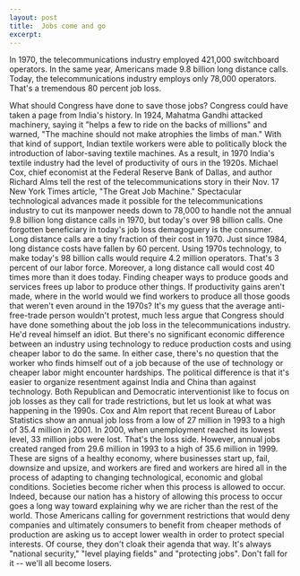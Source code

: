 ```yaml
---
layout: post
title:  Jobs come and go
excerpt:
---
```












In 1970, the telecommunications industry employed 421,000 switchboard operators. In the same year, Americans made 9.8 billion long distance calls. Today, the telecommunications industry employs only 78,000 operators. That's a tremendous 80 percent job loss.

What should Congress have done to save those jobs? Congress could have taken a page from India's history. In 1924, Mahatma Gandhi attacked machinery, saying it "helps a few to ride on the backs of millions" and warned, "The machine should not make atrophies the limbs of man." With that kind of support, Indian textile workers were able to politically block the introduction of labor-saving textile machines. As a result, in 1970 India's textile industry had the level of productivity of ours in the 1920s.
Michael Cox, chief economist at the Federal Reserve Bank of Dallas, and author Richard Alms tell the rest of the telecommunications story in their Nov. 17 New York Times article, "The Great Job Machine." Spectacular technological advances made it possible for the telecommunications industry to cut its manpower needs down to 78,000 to handle not the annual 9.8 billion long distance calls in 1970, but today's over 98 billion calls.
One forgotten beneficiary in today's job loss demagoguery is the consumer. Long distance calls are a tiny fraction of their cost in 1970. Just since 1984, long distance costs have fallen by 60 percent. Using 1970s technology, to make today's 98 billion calls would require 4.2 million operators. That's 3 percent of our labor force. Moreover, a long distance call would cost 40 times more than it does today.
Finding cheaper ways to produce goods and services frees up labor to produce other things. If productivity gains aren't made, where in the world would we find workers to produce all those goods that weren't even around in the 1970s?
It's my guess that the average anti-free-trade person wouldn't protest, much less argue that Congress should have done something about the job loss in the telecommunications industry. He'd reveal himself an idiot. But there's no significant economic difference between an industry using technology to reduce production costs and using cheaper labor to do the same. In either case, there's no question that the worker who finds himself out of a job because of the use of technology or cheaper labor might encounter hardships. The political difference is that it's easier to organize resentment against India and China than against technology.
Both Republican and Democratic interventionist like to focus on job losses as they call for trade restrictions, but let us look at what was happening in the 1990s. Cox and Alm report that recent Bureau of Labor Statistics show an annual job loss from a low of 27 million in 1993 to a high of 35.4 million in 2001. In 2000, when unemployment reached its lowest level, 33 million jobs were lost. That's the loss side. However, annual jobs created ranged from 29.6 million in 1993 to a high of 35.6 million in 1999.
These are signs of a healthy economy, where businesses start up, fail, downsize and upsize, and workers are fired and workers are hired all in the process of adapting to changing technological, economic and global conditions. Societies become richer when this process is allowed to occur. Indeed, because our nation has a history of allowing this process to occur goes a long way toward explaining why we are richer than the rest of the world.
Those Americans calling for government restrictions that would deny companies and ultimately consumers to benefit from cheaper methods of production are asking us to accept lower wealth in order to protect special interests. Of course, they don't cloak their agenda that way. It's always "national security," "level playing fields" and "protecting jobs". Don't fall for it -- we'll all become losers.


